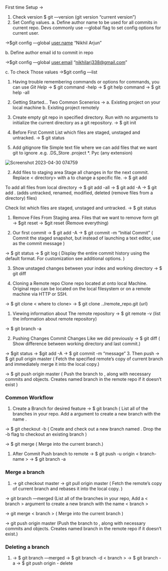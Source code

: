 First time Setup →

1. Check version
   $ git —version
   (git version “current version”)
2. Set Config values.
   a. Define author name to be used for all commits in current repo. Devs commonly use —global flag to set config options for current user.

→$git config —global [user.name](http://user.name) “Nikhil Arjun”

b. Define author email id to commit in repo

→$git config —global [user.email](http://user.email) “nikhilarj338@gmail.com”

c. To check Those values
→$git config —list

1. Having trouble remembering commands or options for commands, you can use _Git Help_
   → $ git command -help
   → $ git help command
   → $ git help -all

1. Getting Started…
   Two Common Scenerios →
   a. Existing project on your local machine
   b. Existing project remotely

1. Create empty git repo in specified directory. Run with no arguments to initialize the current directory as a git repository.
   → $ git init

1. Before First Commit
   List which files are staged, unstaged and untracked.
   → $ git status

1. Add gitignore file
   Simple text file where we can add files that we want git to ignore
   .e.g. .DS_Store
   .project
   \*. Pyc (any extension)

![Screenshot 2023-04-30 074759](https://user-images.githubusercontent.com/38100361/235437650-17b69fc2-c784-4596-986b-2cbb014f2dbb.png)

2. Add files to staging area
   Stage all changes in <directory> for the next commit.
   Replace < directory> with a <file> to change a specific file.
   → $ git add <directory>

To add all files from local directory
→ $ git add -all
→ $ git add -A
→ $ git add . (adds untracked, renamed, modified, deleted (remove files from a directory) files)

Check list which files are staged, unstaged and untracked.
→ $ git status

1. Remove Files From Staging area.
   Files that we want to remove form git
   → $git reset <file >
   → $git reset (Remove everything)

2. Our first commit
   → $ git add -A
   → $ git commit -m “Initial Commit”
   ( Commit the staged snapshot, but instead of launching a text editor, use <message> as the commit message )

→ $ git status
→ $ git log
( Display the entire commit history using the default format. For customization see additional options. )

3. Show unstaged changes between your index and working directory
   → $ git diff

4. Cloning a Remote repo
   Clone repo located at <repo> onto local Machine. Original repo can be located on the local filesystem or on a remote machine via HTTP or SSH.

→ $ git clone <url> < where to clone>
→ $ git clone ../remote_repo.git (url)

1. Viewing information about The remote repository
   → $ git remote -v
   (list the information about remote repository)

→ $ git branch -a

2. Pushing Changes
   Commit Changes Like we did previously
   → $ git diff
   ( Show difference between working directory and last commit.)

→ $git status
→ $git add -A
→ $ git commit -m “message” 3. Then push
→ $ git pull origin master
( Fetch the specified remote’s copy of current branch and immediately merge it into the local copy.)

→ $ git push origin master
( Push the branch to <remote>, along with necessary commits and objects. Creates named branch in the remote repo if it doesn’t exist )

### Common Workflow

1. Create a Branch for desired feature
   → $ git branch <new branch name>
   ( List all of the branches in your repo. Add a <branch> argument to create a new branch with the name <branch>.

→ $ git checkout -b <branch name>
( Create and check out a new branch named <branch>. Drop the -b flag to checkout an existing branch )

→ $ git merge <branch>
( Merge <branch> into the current branch.)

1. After Commit Push branch to remote
   → $ git push -u origin < branch-name >
   → $ git branch -a

### Merge a branch

1. → git checkout master
   → git pull origin master
   ( Fetch the remote’s copy of current branch and rebases it into the local copy. )

→ git branch —merged
(List all of the branches in your repo, Add a < branch > argument to create a new branch with the name < branch >

→ git merge < branch >
( Merge <branch> into the current branch )

→ git push origin master
(Push the branch to <remote>, along with necessary commits and objects. Creates named branch in the remote repo if it doesn’t exist.)

### Deleting a branch

1. → $ git branch —merged
   → $ git branch -d < branch >
   → $ git branch -a
   → $ git push origin - delete <branch>
